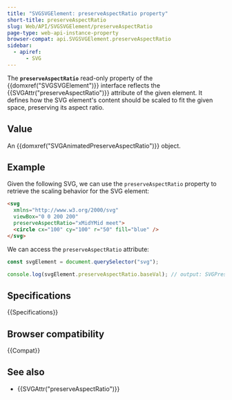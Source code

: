 ```yaml
---
title: "SVGSVGElement: preserveAspectRatio property"
short-title: preserveAspectRatio
slug: Web/API/SVGSVGElement/preserveAspectRatio
page-type: web-api-instance-property
browser-compat: api.SVGSVGElement.preserveAspectRatio
sidebar:
  - apiref:
      - SVG
---
```


The **`preserveAspectRatio`** read-only property of the {{domxref("SVGSVGElement")}} interface reflects the {{SVGAttr("preserveAspectRatio")}} attribute of the given element. It defines how the SVG element's content should be scaled to fit the given space, preserving its aspect ratio.

## Value

An {{domxref("SVGAnimatedPreserveAspectRatio")}} object.

## Example

Given the following SVG, we can use the `preserveAspectRatio` property to retrieve the scaling behavior for the SVG element:

```html
<svg
  xmlns="http://www.w3.org/2000/svg"
  viewBox="0 0 200 200"
  preserveAspectRatio="xMidYMid meet">
  <circle cx="100" cy="100" r="50" fill="blue" />
</svg>
```

We can access the `preserveAspectRatio` attribute:

```js
const svgElement = document.querySelector("svg");

console.log(svgElement.preserveAspectRatio.baseVal); // output: SVGPreserveAspectRatio {align: 1, meetOrSlice: 1}
```

## Specifications

{{Specifications}}

## Browser compatibility

{{Compat}}

## See also

- {{SVGAttr("preserveAspectRatio")}}
